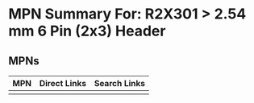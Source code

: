 



# MPN Summary For: R2X301 > 2.54 mm 6 Pin (2x3) Header

## MPNs
  

|MPN|Direct Links|Search Links|
| :--- | :--- | :--- |
||||
